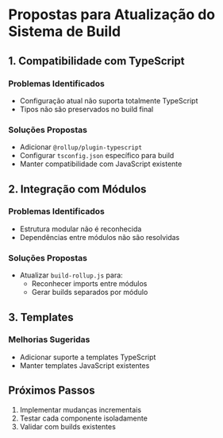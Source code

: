 # Propostas para Atualização do Sistema de Build

## 1. Compatibilidade com TypeScript

### Problemas Identificados

- Configuração atual não suporta totalmente TypeScript
- Tipos não são preservados no build final

### Soluções Propostas

- Adicionar `@rollup/plugin-typescript`
- Configurar `tsconfig.json` específico para build
- Manter compatibilidade com JavaScript existente

## 2. Integração com Módulos

### Problemas Identificados

- Estrutura modular não é reconhecida
- Dependências entre módulos não são resolvidas

### Soluções Propostas

- Atualizar `build-rollup.js` para:
  - Reconhecer imports entre módulos
  - Gerar builds separados por módulo

## 3. Templates

### Melhorias Sugeridas

- Adicionar suporte a templates TypeScript
- Manter templates JavaScript existentes

## Próximos Passos

1. Implementar mudanças incrementais
2. Testar cada componente isoladamente
3. Validar com builds existentes
